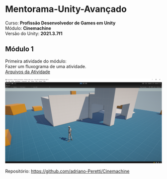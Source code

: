 # Mentorama-Unity-Avançado

Curso: **Profissão Desenvolvedor de Games em Unity**<br/>
Módulo: **Cinemachine**<br/>
Versão do Unity: **2021.3.7f1**<br/>


## Módulo 1

Primeira atividade do módulo:<br/>
Fazer um fluxograma de uma atividade.<br/>
[Arquivos da Atividade](https://github.com/adriano-Peretti/Cinemachine/tree/main/Files )

<img src="/Files/Cinemachine.png" alt="project"/>


Repositório: https://github.com/adriano-Peretti/Cinemachine



